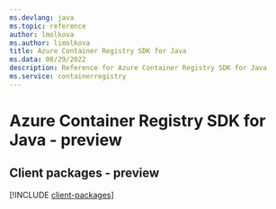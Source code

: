 ```yaml
---
ms.devlang: java
ms.topic: reference
author: lmolkova
ms.author: limolkova
title: Azure Container Registry SDK for Java
ms.data: 08/29/2022
description: Reference for Azure Container Registry SDK for Java
ms.service: containerregistry
---
```

# Azure Container Registry SDK for Java - preview

## Client packages - preview
[!INCLUDE [client-packages](container-registry-client-index.md)]